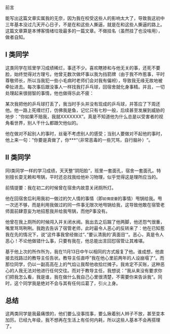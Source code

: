 前言

能写出这篇文章实属我的无奈，因为我在校受这些人的影响太大了，导致我这初中三年基本没过几天开心日子，不是在和这些人撕逼，就是在和这些人撕逼的路上。这篇文章算是本博客情绪垃圾最多的一篇文章。不做挂名（虽然挂了也没啥用），做者自知。

## I 类同学

这类同学在班里学习成绩稀烂，事还不少。喜欢瞎掺和与他无关的事，还死不要脸，始终觉得对方理亏。他曾无数次做坏事以我为挡箭牌（由于我不咋惹事，平时尊敬师长，所以当我犯一些小毛病时老师们会对我有偏袒），导致我无缘无故地被牵扯进去。每次事后跟没事人一样找我打乒乓球，回宿舍就化身事精。并且，一切处理起来很弱智的事情，他也做得乐此不疲：

某次我把他的乒乓球打丢了，我当时手头并没有现成的乒乓球，并答应了下周还他。他一路上死缠烂打，仿佛我是鱼，记忆只有七秒一般，后续甚至发展到威胁的地步：“你如果不赔我，我就XXXXXXX”。真是不知道他为什么总是以受害者的视角看世界，别人干什么都跟欠他似的。

他在做对不起别人的事时，丝毫不考虑别人的感受；当别人要做对不起他的事时，他上来一句：”你要是真做了，你***“（非常恶毒的一些咒骂，自行脑补）“。

## II 类同学

同I类同学一样的学习成绩，天天整”阴阳脸“，班里一套面孔，宿舍一套面孔。特别擅长耍无赖和甩锅，平时还总找我给他补习物理，似乎觉得这是理所应当的。

前情提要：我在初二的时候曾在宿舍内故意关闭厕所灯。

他在回宿舍后利用我初一做过的欠人情的事情（即`前情提要`的事情）甩锅给我。甩一次还不够，而是利用我做过的同一件事无限次地甩锅给我，这导致他敢在宿管老师面前肆意妄为地招惹我并给我甩锅，而他P事没有。

他曾在我上厕所的时候闯入并关闭水阀。我出去之后踹了他两脚，他还怨气很重，嘴里骂骂咧咧。我跑去告诉了宿管老师，此时最令人恶心的反转来了：他在已知惹我在先的情况下，说”这件事我曾经做过“、”要认清我的‘真面目’“。恶心，真是令人恶心！不论他做错什么事，只要有我在，他总能出言回怼宿管让其难堪。

基于他上次的所作所为，我在11月13日中午以相同的方式报复了他。谁成想，他直接去找路过的教导主任告状。教导主任直呼”我在他心里前两年的人设崩塌了“。而那位同学，仍以一副高高在上的气焰让我帮他收拾烂摊子。我肯定不买账，这种恶心的人我无法对他进行任何交往。而对于教导主任，我想说：”我从来没有要求你们把我怎么看，我是谁，我在做什么我自己心里很清楚，不需要你来告诉我“。同时，这个同学我是绝对不会与其有任何瓜葛了，引火上身。

## 总结

这两类同学是我最痛恨的，他们要么没事找事，要么揪着别人辫子不放，甚至变本加厉。已经九年级，我不想再在生活上有任何内耗，所以这些人基本不会再搭理了。